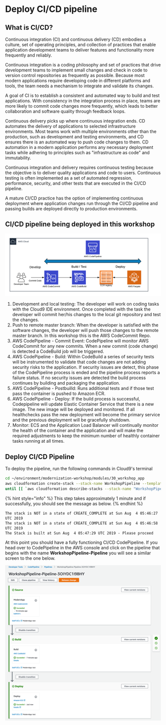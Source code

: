 # Deploy CI/CD pipeline

## What is CI/CD?

Continuous integration \(CI\) and continuous delivery \(CD\) embodies a culture, set of operating principles, and collection of practices that enable application development teams to deliver features and functionality more frequently and reliably.

Continuous integration is a coding philosophy and set of practices that drive development teams to implement small changes and check in code to version control repositories as frequently as possible. Because most modern applications require developing code in different platforms and tools, the team needs a mechanism to integrate and validate its changes.

A goal of CI is to establish a consistent and automated way to build and test applications. With consistency in the integration process in place, teams are more likely to commit code changes more frequently, which leads to better collaboration and software quality through feedback loops.

Continuous delivery picks up where continuous integration ends. CD automates the delivery of applications to selected infrastructure environments. Most teams work with multiple environments other than the production, such as development and testing environments, and CD ensures there is an automated way to push code changes to them. CD automation in a modern application performs any necessary deployment tasks while adhering to principles such as "infrastructure as code" and immutability.

Continuous integration and delivery requires continuous testing because the objective is to deliver quality applications and code to users. Continuous testing is often implemented as a set of automated regression, performance, security, and other tests that are executed in the CI/CD pipeline.

A mature CI/CD practice has the option of implementing continuous deployment where application changes run through the CI/CD pipeline and passing builds are deployed directly to production environments.

## CI/CD pipeline being deployed in this workshop

![](../../../../.gitbook/assets/aws-pipeline.png)

1. Development and local testing: The developer will work on coding tasks with the Cloud9 IDE environment.  Once completed with the task the developer will commit her/his changes to the local git repository and test the changes.
2. Push to remote master branch: When the developer is satisfied with the software changes, the developer will push those changes to the remote master branch.  In this workshop this is the AWS CodeCommit Repo. 
3. AWS CodePipeline - Commit Event: CodePipeline will monitor AWS CodeCommit for any new commits.  When a new commit \(code change\) is detected a CodeBuild job will be triggered.
4. AWS CodePipeline - Build: Within CodeBuild a series of security tests will be instrumented to validate that code changes are not adding security risks to the application.  If security issues are detect, this phase of the CodePipeline process is ended and the pipeline process reports a failure status. If no security issues are detected the build process continues by building and packaging the application.
5. AWS CodePipeline - Postbuilld: Runs additional tests and if those test pass the container is pushed to Amazon ECR.  
6. AWS CodePipeline - Deploy: If the build process is successful, Codepipeline will update Elastic Container Service that there is a new image.  The new image will be deployed and monitored.  If all healthchecks pass the new deployment will become the primary service and the previous deployment will be gracefully shutdown. 
7. Monitor: ECS and the Application Load Balancer will continually monitor the health of the container and the application and will make the required adjustments to keep the minimum number of healthly container tasks running at all times.  

## Deploy CI/CD Pipeline

To deploy the pipeline, run the following commands in Cloud9's terminal

```bash
cd ~/environment/modernization-workshop/modules/30_workshop_app
aws cloudformation create-stack --stack-name WorkshopPipeline --template-body file://pipeline.yaml --capabilities CAPABILITY_NAMED_IAM
until [[ `aws cloudformation describe-stacks --stack-name "WorkshopPipeline" --query "Stacks[0].[StackStatus]" --output text` == "CREATE_COMPLETE" ]]; do  echo "The stack is NOT in a state of CREATE_COMPLETE at `date`";   sleep 30; done && echo "The Stack is built at `date` - Please proceed"
```

{% hint style="info" %}
This step takes approximately 1 minute and if successfully, you should see the message as below.
{% endhint %}

```text
The stack is NOT in a state of CREATE_COMPLETE at Sun Aug  4 05:46:27 UTC 2019
The stack is NOT in a state of CREATE_COMPLETE at Sun Aug  4 05:46:58 UTC 2019
The Stack is built at Sun Aug  4 05:47:29 UTC 2019 - Please proceed
```

At this point you should have a fully functioning CI/CD CodePipeline. If you head over to CodePipeline in the AWS console and click on the pipeline that begins with the name **WorkshopPipeline-Pipeline** you will see a similar screen to the one below.

![](../../../../.gitbook/assets/pipeline-view.png)

